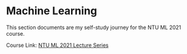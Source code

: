 # Machine Learning

This section documents are my self-study journey for the NTU ML 2021 course.

Course Link: [NTU ML 2021 Lecture Series](https://www.youtube.com/watch?v=Ye018rCVvOo&list=PLJV_el3uVTsMhtt7_Y6sgTHGHp1Vb2P2J&ab_channel=Hung-yiLee)
